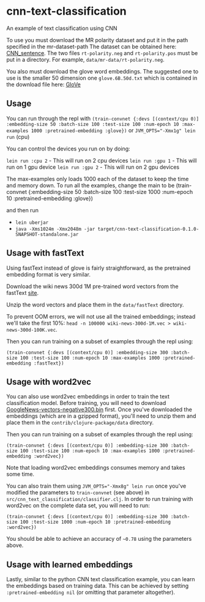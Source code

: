 <!--- Licensed to the Apache Software Foundation (ASF) under one -->
<!--- or more contributor license agreements.  See the NOTICE file -->
<!--- distributed with this work for additional information -->
<!--- regarding copyright ownership.  The ASF licenses this file -->
<!--- to you under the Apache License, Version 2.0 (the -->
<!--- "License"); you may not use this file except in compliance -->
<!--- with the License.  You may obtain a copy of the License at -->

<!---   http://www.apache.org/licenses/LICENSE-2.0 -->

<!--- Unless required by applicable law or agreed to in writing, -->
<!--- software distributed under the License is distributed on an -->
<!--- "AS IS" BASIS, WITHOUT WARRANTIES OR CONDITIONS OF ANY -->
<!--- KIND, either express or implied.  See the License for the -->
<!--- specific language governing permissions and limitations -->
<!--- under the License. -->

# cnn-text-classification

An example of text classification using CNN

To use you must download the MR polarity dataset and put it in the path specified in the mr-dataset-path
The dataset can be obtained here: [CNN_sentence](https://github.com/yoonkim/CNN_sentence). The two files `rt-polarity.neg`
and `rt-polarity.pos` must be put in a directory. For example, `data/mr-data/rt-polarity.neg`.

You also must download the glove word embeddings. The suggested one to use is the smaller 50 dimension one
`glove.6B.50d.txt` which is contained in the download file here: [GloVe](https://nlp.stanford.edu/projects/glove/)

## Usage

You can run through the repl with
`(train-convnet {:devs [(context/cpu 0)] :embedding-size 50 :batch-size 100 :test-size 100 :num-epoch 10 :max-examples 1000 :pretrained-embedding :glove})`
or
`JVM_OPTS="-Xmx1g" lein run` (cpu)

You can control the devices you run on by doing:

`lein run :cpu 2` - This will run on 2 cpu devices
`lein run :gpu 1` - This will run on 1 gpu device
`lein run :gpu 2` - This will run on 2 gpu devices


The max-examples only loads 1000 each of the dataset to keep the time and memory down. To run all the examples,
change the main to be (train-convnet {:embedding-size 50 :batch-size 100 :test-size 1000 :num-epoch 10 :pretrained-embedding :glove})

and then run

- `lein uberjar`
- `java -Xms1024m -Xmx2048m -jar target/cnn-text-classification-0.1.0-SNAPSHOT-standalone.jar`

## Usage with fastText

Using fastText instead of glove is fairly straightforward, as the pretrained embedding format is very similar.

Download the wiki news 300d 1M pre-trained word vectors from the fastText [site](https://fasttext.cc/docs/en/english-vectors.html).

Unzip the word vectors and place them in the `data/fastText` directory.

To prevent OOM errors, we will not use all the trained embeddings; instead we'll take
the first 10%: `head -n 100000 wiki-news-300d-1M.vec > wiki-news-300d-100K.vec`.

Then you can run training on a subset of examples through the repl using:
```
(train-convnet {:devs [(context/cpu 0)] :embedding-size 300 :batch-size 100 :test-size 100 :num-epoch 10 :max-examples 1000 :pretrained-embedding :fastText})
```

## Usage with word2vec

You can also use word2vec embeddings in order to train the text classification model.
Before training, you will need to download [GoogleNews-vectors-negative300.bin](https://drive.google.com/file/d/0B7XkCwpI5KDYNlNUTTlSS21pQmM/edit?usp=sharing) first.
Once you've downloaded the embeddings (which are in a gzipped format),
you'll need to unzip them and place them in the `contrib/clojure-package/data` directory.

Then you can run training on a subset of examples through the repl using:
```
(train-convnet {:devs [(context/cpu 0)] :embedding-size 300 :batch-size 100 :test-size 100 :num-epoch 10 :max-examples 1000 :pretrained-embedding :word2vec})
```
Note that loading word2vec embeddings consumes memory and takes some time.

You can also train them using `JVM_OPTS="-Xmx8g" lein run` once you've modified
the parameters to `train-convnet` (see above) in `src/cnn_text_classification/classifier.clj`.
In order to run training with word2vec on the complete data set, you will need to run:
```
(train-convnet {:devs [(context/cpu 0)] :embedding-size 300 :batch-size 100 :test-size 1000 :num-epoch 10 :pretrained-embedding :word2vec})
```
You should be able to achieve an accuracy of `~0.78` using the parameters above.

## Usage with learned embeddings

Lastly, similar to the python CNN text classification example, you can learn the embeddings based on training data.
This can be achieved by setting `:pretrained-embedding nil` (or omitting that parameter altogether).
